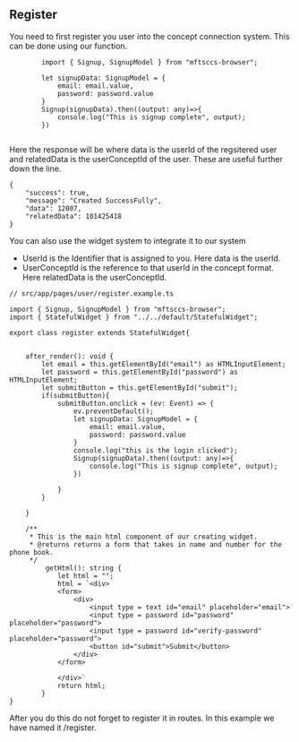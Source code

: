 ## Register

You need to first register you user into the concept connection system. This can be done using our function.



```
        import { Signup, SignupModel } from "mftsccs-browser";
        
        let signupData: SignupModel = {
            email: email.value,
            password: password.value
        }
        Signup(signupData).then((output: any)=>{
            console.log("This is signup complete", output);
        })
            
```



Here the response will be where data is the userId of the regsitered user and relatedData is the userConceptId of the user. These are useful further down the line.

```
{
    "success": true,
    "message": "Created SuccessFully",
    "data": 12007,
    "relatedData": 101425418
}
```

You can also use the widget system to integrate it to our system

* UserId is the Identifier that is assigned to you. Here data is the userId.
* UserConceptId is the reference to that userId in the concept format. Here relatedData is the userConceptId.



```
// src/app/pages/user/register.example.ts

import { Signup, SignupModel } from "mftsccs-browser";
import { StatefulWidget } from "../../default/StatefulWidget";

export class register extends StatefulWidget{


    after_render(): void {
        let email = this.getElementById("email") as HTMLInputElement;
        let password = this.getElementById("password") as HTMLInputElement;
        let submitButton = this.getElementById("submit");
        if(submitButton){
            submitButton.onclick = (ev: Event) => {
                ev.preventDefault();
                let signupData: SignupModel = {
                    email: email.value,
                    password: password.value
                }
                console.log("this is the login clicked");
                Signup(signupData).then((output: any)=>{
                    console.log("This is signup complete", output);
                })
                
            }
        }

    }

    /**
     * This is the main html component of our creating widget.
     * @returns returns a form that takes in name and number for the phone book.
     */
         getHtml(): string {
            let html = "";
            html = `<div>
            <form>
                <div>
                    <input type = text id="email" placeholder="email">
                    <input type = password id="password" placeholder="password">
                    <input type = password id="verify-password" placeholder="password">
                    <button id="submit">Submit</button>
                </div>
            </form>
    
            </div>`
            return html;
        }
}
```

After you do this do not forget to register it in routes. In this example we have named it /register.